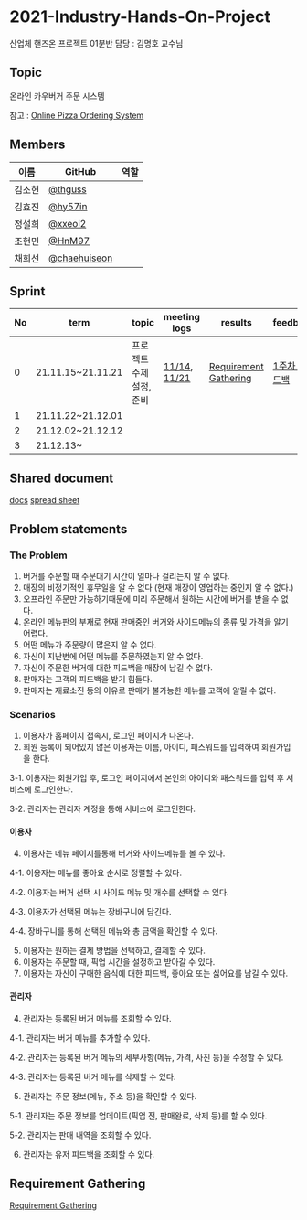 # 2021-Industry-Hands-On-Project
산업체 핸즈온 프로젝트 01분반
담당 : 김명호 교수님
## Topic
온라인 카우버거 주문 시스템

참고 : [Online Pizza Ordering System](https://nevonprojects.com/online-pizza-ordering-system/)


## Members
|이름|GitHub|역할|
|------|---|---|
|김소현|[@thguss](https://github.com/thguss)||
|김효진|[@hy57in](https://github.com/hy57in)||
|정설희|[@xxeol2](https://github.com/xxeol2)||
|조현민|[@HnM97](https://github.com/HnM97)||
|채희선|[@chaehuiseon](https://github.com/chaehuiseon)||

## Sprint
|No|term|topic|meeting logs|results|feedback|
|------|---|---|---|---|---|
|0|21.11.15~21.11.21|프로젝트 주제 설정, 준비|[11/14](./meeting-logs/21-11-14.md), [11/21](./meeting-logs/21-11-21.md)|[Requirement Gathering](./Requirement_gathering.md)|[1주차 피드백](https://github.com/hy57in/2021-Industry-Hands-On-Project/blob/main/document/feedback/21-11-22.md)|
|1|21.11.22~21.12.01|||||
|2|21.12.02~21.12.12|||||
|3|21.12.13~|||||
## Shared document
[docs](https://docs.google.com/document/d/1b8LA6jXomMK3xPr2sh1_XxCwibw56-0ldWEgzYrpA0I/edit)
[spread sheet](https://docs.google.com/spreadsheets/d/1vsu7URLWPv53WTsdFkEjsMZHs8vbxEwoJTJh-khbiA0/edit#gid=0)

## Problem statements
### The Problem
1. 버거를 주문할 때 주문대기 시간이 얼마나 걸리는지 알 수 없다.
2. 매장의 비정기적인 휴무일을 알 수 없다 (현재 매장이 영업하는 중인지 알 수 없다.)
3. 오프라인 주문만 가능하기때문에 미리 주문해서 원하는 시간에 버거를 받을 수 없다.
4. 온라인 메뉴판의 부재로 현재 판매중인 버거와 사이드메뉴의 종류 및 가격을 알기 어렵다.
5. 어떤 메뉴가 주문량이 많은지 알 수 없다.
6. 자신이 지난번에 어떤 메뉴를 주문하였는지 알 수 없다.
7. 자신이 주문한 버거에 대한 피드백을 매장에 남길 수 없다.
8. 판매자는 고객의 피드백을 받기 힘들다.
9. 판매자는 재료소진 등의 이유로 판매가 불가능한 메뉴를 고객에 알릴 수 없다.


### Scenarios
1. 이용자가 홈페이지 접속시, 로그인 페이지가 나온다.
2. 회원 등록이 되어있지 않은 이용자는 이름, 아이디, 패스워드를 입력하여 회원가입을 한다.

3-1. 이용자는 회원가입 후, 로그인 페이지에서 본인의 아이디와 패스워드를 입력 후 서비스에 로그인한다.

3-2. 관리자는 관리자 계정을 통해 서비스에 로그인한다.

#### 이용자
4. 이용자는 메뉴 페이지를통해 버거와 사이드메뉴를 볼 수 있다.

4-1. 이용자는 메뉴를 좋아요 순서로 정렬할 수 있다.

4-2. 이용자는 버거 선택 시 사이드 메뉴 및 개수를 선택할 수 있다.

4-3. 이용자가 선택된 메뉴는 장바구니에 담긴다.

4-4. 장바구니를 통해 선택된 메뉴와 총 금액을 확인할 수 있다.

5.  이용자는 원하는 결제 방법을 선택하고, 결제할 수 있다.
6. 이용자는 주문할 때, 픽업 시간을 설정하고 받아갈 수 있다.
7. 이용자는 자신이 구매한 음식에 대한 피드백, 좋아요 또는 싫어요를 남길 수 있다.

#### 관리자
4. 관리자는 등록된 버거 메뉴를 조회할 수 있다.

4-1. 관리자는 버거 메뉴를 추가할 수 있다.

4-2. 관리자는 등록된 버거 메뉴의 세부사항(메뉴, 가격, 사진 등)을 수정할 수 있다.

4-3. 관리자는 등록된 버거 메뉴를 삭제할 수 있다.

5. 관리자는 주문 정보(메뉴, 주소 등)을 확인할 수 있다.

5-1. 관리자는 주문 정보를 업데이트(픽업 전, 판매완료, 삭제 등)를 할 수 있다.

5-2. 관리자는 판매 내역을 조회할 수 있다.

6.  관리자는 유저 피드백을 조회할 수 있다.

## Requirement Gathering
[Requirement Gathering](./Requirement_gathering.md)

